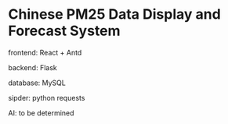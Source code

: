 # Chinese PM25 Data Display and Forecast System

frontend: React + Antd

backend: Flask

database: MySQL

sipder: python requests

AI: to be determined
